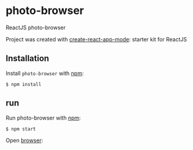# photo-browser
ReactJS photo-browser

Project was created with [create-react-app-mode](https://www.npmjs.com/package/create-react-app-module): starter kit for ReactJS

## Installation

Install `photo-browser` with [npm](https://www.npmjs.com/):

```
$ npm install
```

## run

Run photo-browser with [npm](https://www.npmjs.com/):

```
$ npm start
```

Open [browser](http://localhost:3000/):
